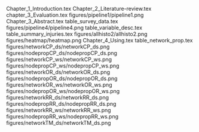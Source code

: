 Chapter_1_Introduction.tex
Chapter_2_Literature-review.tex
chapter_3_Evaluation.tex
figures/pipeline1/pipeline1.png
Chapter_3_Abstract.tex
table_survey_data.tex
figures/pipeline4/pipeline4.png
table_variable_desc.tex
table_summary_injuries.tex
figures/allhisto2/allhisto2.png
figures/heatmap/heatmap.png
Chapter_4_Using.tex
table_network_prop.tex
figures/networkCP_ds/networkCP_ds.png
figures/nodepropCP_ds/nodepropCP_ds.png
figures/networkCP_ws/networkCP_ws.png
figures/nodepropCP_ws/nodepropCP_ws.png
figures/networkOR_ds/networkOR_ds.png
figures/nodepropOR_ds/nodepropOR_ds.png
figures/networkOR_ws/networkOR_ws.png
figures/nodepropOR_ws/nodepropOR_ws.png
figures/networkRR_ds/networkRR_ds.png
figures/nodepropRR_ds/nodepropRR_ds.png
figures/networkRR_ws/networkRR_ws.png
figures/nodepropRR_ws/nodepropRR_ws.png
figures/networkTM_ds/networkTM_ds.png
